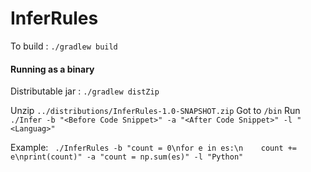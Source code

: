 # InferRules

To build : 
`./gradlew build`


#### Running as a binary

Distributable jar : 
`./gradlew distZip`

Unzip `../distributions/InferRules-1.0-SNAPSHOT.zip`
Got to `/bin`
Run `./Infer -b "<Before Code Snippet>" -a "<After Code Snippet>" -l "<Languag>"`
  
Example: 
` ./InferRules -b "count = 0\nfor e in es:\n    count += e\nprint(count)" -a "count = np.sum(es)" -l "Python"`
